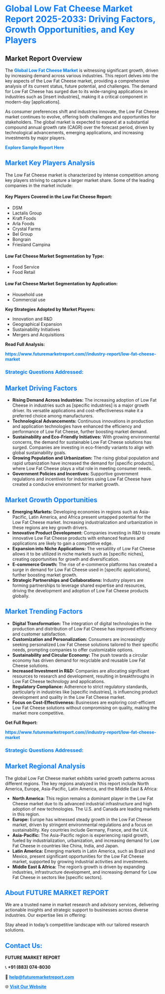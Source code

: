 <h1 style="color: #007BFF;">Global Low Fat Cheese Market Report 2025-2033: Driving Factors, Growth Opportunities, and Key Players</h1>

<section id="overview">
<h2>Market Report Overview</h2>
<p>The <a href="https://www.futuremarketreport.com//industry-report/low-fat-cheese-market" style="color: #007BFF; text-decoration: none;"><strong>Global Low Fat Cheese Market</strong></a> is witnessing significant growth, driven by increasing demand across various industries. This report delves into the key aspects of the Low Fat Cheese market, providing a comprehensive analysis of its current status, future potential, and challenges. The demand for Low Fat Cheese has surged due to its wide-ranging applications in industries such as [insert industries], making it a critical component in modern-day [applications].</p>
<p>As consumer preferences shift and industries innovate, the Low Fat Cheese market continues to evolve, offering both challenges and opportunities for stakeholders. The global market is expected to expand at a substantial compound annual growth rate (CAGR) over the forecast period, driven by technological advancements, emerging applications, and increasing investments by major players.</p>
</section>

<section id="overview">
<p><a href="https://www.futuremarketreport.com//request-sample/reportId=63609" style="color: #007BFF; text-decoration: none;"><strong>Explore Sample Report Here</strong></a></p>
</section>

<section id="key-players">
<h2 style="color: #007BFF;">Market Key Players Analysis</h2>
<p>The Low Fat Cheese market is characterized by intense competition among key players striving to capture a larger market share. Some of the leading companies in the market include:</p>
<h4>Key Players Covered in the Low Fat Cheese Report:</h4>
<ul><li>DSM</li><li>Lactalis Group</li><li>Kraft Foods</li><li>Arla Foods</li><li>Crystal Farms</li><li>Bel Group</li><li>Bongrain</li><li>Friesland Campina</li></ul>
<h4>Low Fat Cheese Market Segmentation by Type:</h4>
<ul><li>Food Service</li><li>Food Retail</li></ul>

<h4>Low Fat Cheese Market Segmentation by Application:</h4>
<ul><li>Household use</li><li>Commercial use</li></ul>
<p><strong>Key Strategies Adopted by Market Players:</strong></p>
<ul>
<li>Innovation and R&D</li>
<li>Geographical Expansion</li>
<li>Sustainability Initiatives</li>
<li>Mergers and Acquisitions</li>
</ul>
</section>

<section>
<p><strong>Read Full Analysis: </strong></p><a href="https://www.futuremarketreport.com//industry-report/low-fat-cheese-market" style="color: #007BFF; text-decoration: none;"><strong>https://www.futuremarketreport.com//industry-report/low-fat-cheese-market</strong></a>
<h3 style="color: #007BFF;">Strategic Questions Addressed:</h3>
</section>

<section id="driving-factors">
<h2 style="color: #007BFF;">Market Driving Factors</h2>
<ul>
<li><strong>Rising Demand Across Industries:</strong> The increasing adoption of Low Fat Cheese in industries such as [specific industries] is a major growth driver. Its versatile applications and cost-effectiveness make it a preferred choice among manufacturers.</li>
<li><strong>Technological Advancements:</strong> Continuous innovations in production and application technologies have enhanced the efficiency and performance of Low Fat Cheese, further boosting market demand.</li>
<li><strong>Sustainability and Eco-Friendly Initiatives:</strong> With growing environmental concerns, the demand for sustainable Low Fat Cheese solutions has surged. Companies are investing in eco-friendly variants to align with global sustainability goals.</li>
<li><strong>Growing Population and Urbanization:</strong> The rising global population and rapid urbanization have increased the demand for [specific products], where Low Fat Cheese plays a vital role in meeting consumer needs.</li>
<li><strong>Government Policies and Incentives:</strong> Supportive government regulations and incentives for industries using Low Fat Cheese have created a conducive environment for market growth.</li>
</ul>
</section>

<section id="growth-opportunities">
<h2 style="color: #007BFF;">Market Growth Opportunities</h2>
<ul>
<li><strong>Emerging Markets:</strong> Developing economies in regions such as Asia-Pacific, Latin America, and Africa present untapped potential for the Low Fat Cheese market. Increasing industrialization and urbanization in these regions are key growth drivers.</li>
<li><strong>Innovative Product Development:</strong> Companies investing in R&D to create innovative Low Fat Cheese products with enhanced features and applications are likely to gain a competitive edge.</li>
<li><strong>Expansion into Niche Applications:</strong> The versatility of Low Fat Cheese allows it to be utilized in niche markets such as [specific niches], creating opportunities for growth and diversification.</li>
<li><strong>E-commerce Growth:</strong> The rise of e-commerce platforms has created a surge in demand for Low Fat Cheese used in [specific applications], further boosting market growth.</li>
<li><strong>Strategic Partnerships and Collaborations:</strong> Industry players are forming partnerships to leverage shared expertise and resources, driving the development and adoption of Low Fat Cheese products globally.</li>
</ul>
</section>

<section id="trending-factors">
<h2 style="color: #007BFF;">Market Trending Factors</h2>
<ul>
<li><strong>Digital Transformation:</strong> The integration of digital technologies in the production and distribution of Low Fat Cheese has improved efficiency and customer satisfaction.</li>
<li><strong>Customization and Personalization:</strong> Consumers are increasingly seeking personalized Low Fat Cheese solutions tailored to their specific needs, prompting companies to offer customizable options.</li>
<li><strong>Sustainability and Circular Economy:</strong> The push towards a circular economy has driven demand for recyclable and reusable Low Fat Cheese solutions.</li>
<li><strong>Increased Investment in R&D:</strong> Companies are allocating significant resources to research and development, resulting in breakthroughs in Low Fat Cheese technology and applications.</li>
<li><strong>Regulatory Compliance:</strong> Adherence to strict regulatory standards, particularly in industries like [specific industries], is influencing product development and quality in the Low Fat Cheese market.</li>
<li><strong>Focus on Cost-Effectiveness:</strong> Businesses are exploring cost-efficient Low Fat Cheese solutions without compromising on quality, making the market more competitive.</li>
</ul>
</section>

<section>
<p><strong>Get Full Report: </strong></p><a href="https://www.futuremarketreport.com//industry-report/low-fat-cheese-market" style="color: #007BFF; text-decoration: none;"><strong>https://www.futuremarketreport.com//industry-report/low-fat-cheese-market</strong></a>
<h3 style="color: #007BFF;">Strategic Questions Addressed:</h3>
</section>


<section id="regional-analysis">
<h2 style="color: #007BFF;">Market Regional Analysis</h2>
<p>The global Low Fat Cheese market exhibits varied growth patterns across different regions. The key regions analyzed in this report include North America, Europe, Asia-Pacific, Latin America, and the Middle East & Africa:</p>
<ul>
<li><strong>North America:</strong> This region remains a dominant player in the Low Fat Cheese market due to its advanced industrial infrastructure and high adoption of new technologies. The U.S. and Canada are leading markets in this region.</li>
<li><strong>Europe:</strong> Europe has witnessed steady growth in the Low Fat Cheese market, driven by stringent environmental regulations and a focus on sustainability. Key countries include Germany, France, and the U.K.</li>
<li><strong>Asia-Pacific:</strong> The Asia-Pacific region is experiencing rapid growth, fueled by industrialization, urbanization, and increasing demand for Low Fat Cheese in countries like China, India, and Japan.</li>
<li><strong>Latin America:</strong> Emerging markets in Latin America, such as Brazil and Mexico, present significant opportunities for the Low Fat Cheese market, supported by growing industrial activities and investments.</li>
<li><strong>Middle East & Africa:</strong> The region’s growth is driven by expanding industries, infrastructure development, and increasing demand for Low Fat Cheese in sectors like [specific sectors].</li>
</ul>
</section>

<footer>
<h2 style="color: #007BFF;">About FUTURE MARKET REPORT</h2>
<p>We are a trusted name in market research and advisory services, delivering actionable insights and strategic support to businesses across diverse industries. Our expertise lies in offering:</p>

<p>Stay ahead in today’s competitive landscape with our tailored research solutions.</p>

<h2 style="color: #007BFF;">Contact Us:</h2>
<p><strong>FUTURE MARKET REPORT</strong></p>
<p>📞 <strong>+91 (883) 074-8030</strong></p>
<p>📧 <strong><a href="mailto:help@futuremarketreport.com" style="color: #007BFF;">help@futuremarketreport.com</a></strong></p>
<p>🌐 <strong><a href="https://www.futuremarketreport.com/" style="color: #007BFF;">Visit Our Website</a></strong></p>
</footer>